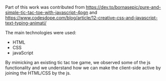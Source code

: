 Part of this work was contributed from https://dev.to/bornasepic/pure-and-simple-tic-tac-toe-with-javascript-4pgn and https://www.codesdope.com/blog/article/12-creative-css-and-javascript-text-typing-animati/

The main technologies were used: 
- HTML
- CSS
- javaScript 

By mimicking an existing tic tac toe game, we observed some of the js functionality and we understand how we can make the client-side active by joining the HTML/CSS by the js.   